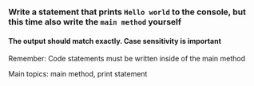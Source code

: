 ### Write a statement that prints **`Hello world`** to the console, but this time also write the **`main method`** yourself 
#### The output should match exactly. Case sensitivity is important

Remember: Code statements must be written inside of the main method

Main topics: main method, print statement
